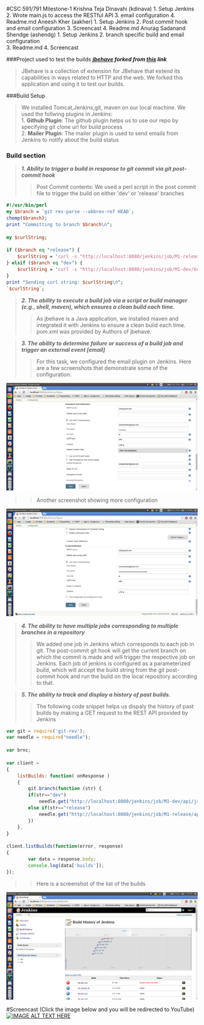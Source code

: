 #CSC 591/791 Milestone-1
      Krishna Teja Dinavahi (kdinava)
      	1. Setup Jenkins
      	2. Wrote main.js to access the RESTful API
      	3. email configuration
      	4. Readme.md
      Aneesh Kher  (aakher)
      	1. Setup Jenkins
      	2. Post commit hook and email configuration
      	3. Screencast
      	4. Readme.md
      Anurag Sadanand Shendge (ashendg)
      	1. Setup Jenkins
      	2. branch specific build and email configuration	
      	3. Readme.md
      	4. Screencast


###Project used to test the builds
***[jbehave](https://github.com/aneeshkher/jbehave-web) forked from [this](https://github.com/jbehave/jbehave-web) link***
>   JBehave is a collection of extension for JBehave that extend its capabilities in ways related to HTTP and the web.
    We forked this application and using it to test our builds.

###Build Setup
>   We installed Tomcat,Jenkins,git, maven on our local machine. We used the follwing plugins in Jenkins:   
	1. **Github Plugin**: The github plugin helps us to use our repo by specifying git clone url for build process    
	2. **Mailer Plugin**: The mailer plugin is used to send emails from Jenkins to notify about the build status



### Build section
>	***1. Ability to trigger a build in response to git commit via git post-commit hook***
>>	Post Commit contents:   We used a perl script in the post commit file to trigger the build on either 'dev' or 'release' branches


```perl
#!/usr/bin/perl
my $branch = `git rev-parse --abbrev-ref HEAD`;
chomp($branch);
print "Committing to branch $branch\n";

my $curlString;

if ($branch eq "release") {
	$curlString = 'curl -s "http://localhost:8080/jenkins/job/M1-release/buildWithParameters?token=build-release&branch=release"';
} elsif ($branch eq "dev") {
	$curlString = 'curl -s "http://localhost:8080/jenkins/job/M1-dev/buildWithParameters?token=build-dev&branch=dev"';
}
print "Sending curl string: $curlString\n";
`$curlString`;

```	

>	***2. The ability to execute a build job via a script or build manager (e.g., shell, maven), which ensures a clean build each time.***
>>	As jbehave is a Java application, we installed maven and integrated it with Jenkins to ensure a clean build each time. pom.xml was provided by Authors of jbehave.


>   ***3. The ability to determine failure or success of a build job and trigger an external event [email]***
>>	For this task, we configured the email plugin on Jenkins. Here are a few screenshots that demonstrate some of the configuration.   

![Screenshot1](https://github.com/aneeshkher/DevOpsMilestone1/blob/master/images/ExtendedEmailPlugin.png)   

>>  Another screenshot showing more configuration   

![Screenshot2](https://github.com/aneeshkher/DevOpsMilestone1/blob/master/images/EmailPlugin.png)   

>>	

>	***4. The ability to have multiple jobs corresponding to multiple branches in a repository***	
>>	We added one job in Jenkins which corresponds to each job in git. The post-commit git hook will get the current branch on which the commit is made and will trigger the respective job on Jenkins. Each job of jenkins is configured as a parameterized build, which will accept the build string from the git post-commit hook and run the build on the local repository according to that.   
 

>	***5. The ability to track and display a history of past builds.***
>> 	The following code snippet helps us dispaly the history of past builds by making a GET request to the REST API provided by Jenkins

```javascript
var git = require('git-rev');
var needle = require("needle");

var brnc;

var client =
{
    listBuilds: function( onResponse )
    {
        git.branch(function (str) {
        if(str=="dev")
        	needle.get("http://localhost:8080/jenkins/job/M1-dev/api/json?pretty=true", onResponse)
        else if(str=="release")
         	needle.get("http://localhost:8080/jenkins/job/M1-release/api/json?pretty=true", onResponse)
		})
    },
}

client.listBuilds(function(error, response)
{
        var data = response.body;
        console.log(data['builds']);
});

```  
  
>>  Here is a screenshot of the list of the builds   

![Screenshot3](https://github.com/aneeshkher/DevOpsMilestone1/blob/master/images/BuildsList.png)


#Screencast (Click the image below  and you will be redirected to YouTube)
[![IMAGE ALT TEXT HERE](http://img.youtube.com/vi/uwU8yQDhyNE/0.jpg)](https://youtu.be/uwU8yQDhyNE)


